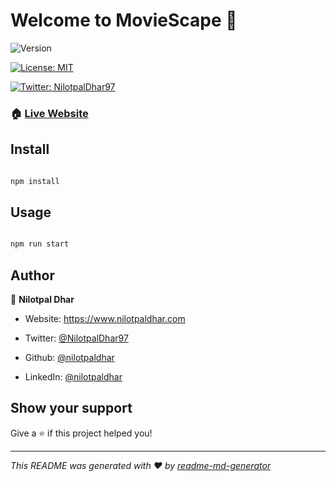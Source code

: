 # Welcome to MovieScape 👋

![Version](https://img.shields.io/badge/version-0.1.0-blue.svg?cacheSeconds=2592000)

[![License: MIT](https://img.shields.io/badge/License-MIT-yellow.svg)](#)

[![Twitter: NilotpalDhar97](https://img.shields.io/twitter/follow/NilotpalDhar97.svg?style=social)](https://twitter.com/NilotpalDhar97)

<!-- > I will write it later -->

### 🏠 [Live Website](https://moviescape.netlify.app)

## Install

```sh

npm install

```

## Usage

```sh

npm run start

```

## Author

👤 **Nilotpal Dhar**

- Website: https://www.nilotpaldhar.com

- Twitter: [@NilotpalDhar97](https://twitter.com/NilotpalDhar97)

- Github: [@nilotpaldhar](https://github.com/nilotpaldhar)

- LinkedIn: [@nilotpaldhar](https://linkedin.com/in/nilotpaldhar)

## Show your support

Give a ⭐️ if this project helped you!

---

_This README was generated with ❤️ by [readme-md-generator](https://github.com/kefranabg/readme-md-generator)_
